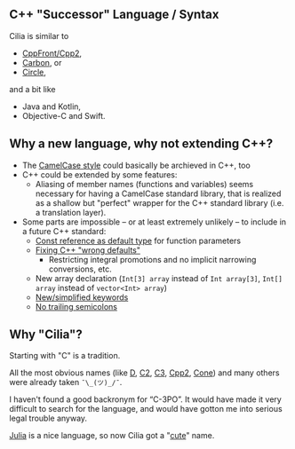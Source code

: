 ## C++ "Successor" Language / Syntax
Cilia is similar to
- [CppFront/Cpp2](https://github.com/hsutter/cppfront#cppfront),
- [Carbon](https://github.com/carbon-language/carbon-lang), or
- [Circle](https://github.com/seanbaxter/circle),

and a bit like
- Java and Kotlin,
- Objective-C and Swift.


## Why a new language, why not extending C++?
- The [CamelCase style](#camelcase-style) could basically be archieved in C++, too
- C++ could be extended by some features:
    - Aliasing of member names (functions and variables) seems necessary for having a CamelCase standard library, that is realized as a shallow but "perfect" wrapper for the C++ standard library (i.e. a translation layer).
- Some parts are impossible – or at least extremely unlikely – to include in a future C++ standard:
   - [Const reference as default type](#functionloop-parameter-passing) for function parameters
   - [Fixing C++ "wrong defaults"](Interesting%20Ideas%20from%20Other%20Languages.md#circle)
       - Restricting integral promotions and no implicit narrowing conversions, etc.
   - New array declaration (`Int[3] array` instead of `Int array[3]`, `Int[] array` instead of `vector<Int> array`)
   - [New/simplified keywords](#better-readable-keywords)
   - [No trailing semicolons](#no-trailing-semicolons)


## Why "Cilia"?
Starting with "C" is a tradition.

All the most obvious names (like [D](https://dlang.org/), [C2](http://c2lang.org/), [C3](https://c3-lang.org), [Cpp2](https://github.com/hsutter/cppfront#cppfront), [Cone](https://cone.jondgoodwin.com/)) and many others were already taken `¯\_(ツ)_/¯`.

I haven't found a good backronym for “C-3PO”. It would have made it very difficult to search for the language, and would have gotton me into serious legal trouble anyway.

[Julia](https://julialang.org) is a nice language,
so now Cilia got a "[cute](https://forum.qt.io/topic/132893/qt-pronunciation)" name.
